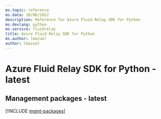 ```yaml
---
ms.topic: reference
ms.data: 10/06/2022
description: Reference for Azure Fluid Relay SDK for Python
ms.devlang: python
ms.service: fluidrelay
title: Azure Fluid Relay SDK for Python
ms.author: lmazuel
author: lmazuel
---
```

# Azure Fluid Relay SDK for Python - latest

## Management packages - latest
[!INCLUDE [mgmt-packages](fluid-relay-mgmt-index.md)]